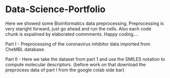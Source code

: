 # Data-Science-Portfolio
Here we showed some Bioinformatics data preprocessing. Preprocessing is very staright forward, 
just go ahead and run the cells. Also each code chunk is expalined by elaborated commments. Happy coding....


Part I - Preprocessing of the coronavirus inhibitor data imported from  CheMBL database.

Part II - Here we take the dataset from part 1 and use the SMILES notation to compute molecular descriptors. (before work on that download the preprocess data of part I from the google colab side bar)
